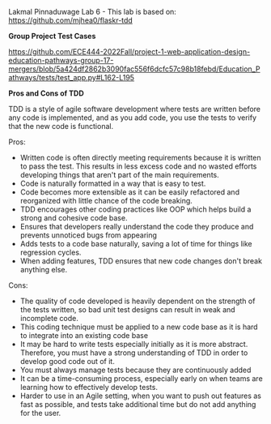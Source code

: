 Lakmal Pinnaduwage Lab 6 - This lab is based on: https://github.com/mjhea0/flaskr-tdd

**Group Project Test Cases**

https://github.com/ECE444-2022Fall/project-1-web-application-design-education-pathways-group-17-mergers/blob/5a424df2862b3090fac556f6dcfc57c98b18febd/Education_Pathways/tests/test_app.py#L162-L195

**Pros and Cons of TDD**

TDD is a style of agile software development where tests are written before any code is implemented, and as you add code, you use the tests to verify that the new code is functional.

Pros: 
* Written code is often directly meeting requirements because it is written to pass the test. This results in less excess code and no wasted efforts developing things that aren't part of the main requirements.
* Code is naturally formatted in a way that is easy to test.
* Code becomes more extensible as it can be easily refactored and reorganized with little chance of the code breaking.
* TDD encourages other coding practices like OOP which helps build a strong and cohesive code base.
* Ensures that developers really understand the code they produce and prevents unnoticed bugs from appearing
* Adds tests to a code base naturally, saving a lot of time for things like regression cycles.
* When adding features, TDD ensures that new code changes don't break anything else.

Cons: 
* The quality of code developed is heavily dependent on the strength of the tests written, so bad unit test designs can result in weak and incomplete code.
* This coding technique must be applied to a new code base as it is hard to integrate into an existing code base
* It may be hard to write tests especially initially as it is more abstract. Therefore, you must have a strong understanding of TDD in order to develop good code out of it.
* You must always manage tests because they are continuously added
* It can be a time-consuming process, especially early on when teams are learning how to effectively develop tests.
* Harder to use in an Agile setting, when you want to push out features as fast as possible, and tests take additional time but do not add anything for the user.   